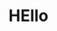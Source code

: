 <!DOCTYPE html>
<head>
  <meta charset="UTF-8">
  <title>CodePen - Count Down</title>
  <link rel="stylesheet" href="./style.css">

</head>
<html lang="en" >
  <h1>HEllo</h1>
